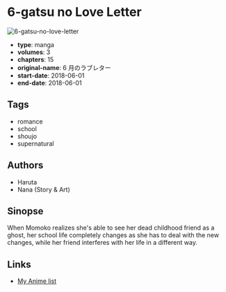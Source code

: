 # 6-gatsu no Love Letter

![6-gatsu-no-love-letter](https://cdn.myanimelist.net/images/manga/2/223730.jpg)

-   **type**: manga
-   **volumes**: 3
-   **chapters**: 15
-   **original-name**: 6 月のラブレター
-   **start-date**: 2018-06-01
-   **end-date**: 2018-06-01

## Tags

-   romance
-   school
-   shoujo
-   supernatural

## Authors

-   Haruta
-   Nana (Story & Art)

## Sinopse

When Momoko realizes she's able to see her dead childhood friend as a ghost, her school life completely changes as she has to deal with the new changes, while her friend interferes with her life in a different way.

## Links

-   [My Anime list](https://myanimelist.net/manga/116536/6-gatsu_no_Love_Letter)
